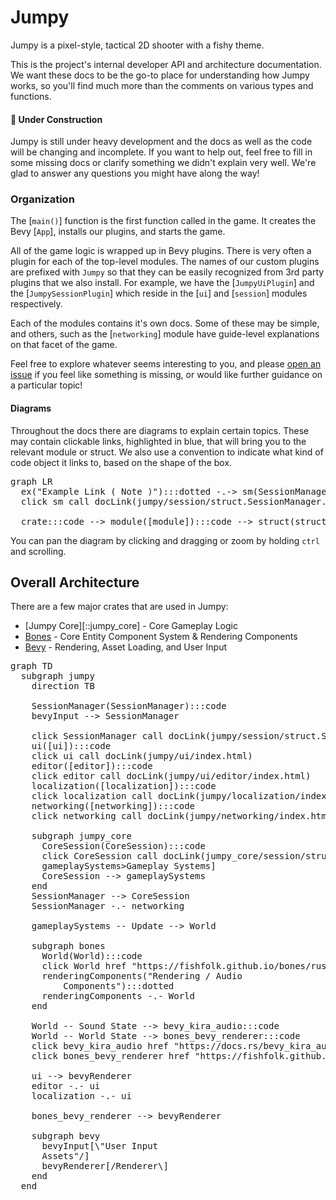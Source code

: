 # Jumpy

Jumpy is a pixel-style, tactical 2D shooter with a fishy theme.

This is the project's internal developer API and architecture documentation. We want these docs to
be the go-to place for understanding how Jumpy works, so you'll find much more than the comments on
various types and functions.

#### 🚧 Under Construction

Jumpy is still under heavy development and the docs as well as the code will be changing and
incomplete. If you want to help out, feel free to fill in some missing docs or clarify something we
didn't explain very well. We're glad to answer any questions you might have along the way!

### Organization

The [`main()`] function is the first function called in the game. It creates the Bevy [`App`], installs our plugins, and starts the game.

All of the game logic is wrapped up in Bevy plugins. There is very often a plugin for each of the
top-level modules. The names of our custom plugins are prefixed with `Jumpy` so that they can be
easily recognized from 3rd party plugins that we also install. For example, we have the
[`JumpyUiPlugin`] and the [`JumpySessionPlugin`] which reside in the [`ui`] and [`session`] modules
respectively.

Each of the modules contains it's own docs. Some of these may be simple, and others, such as the
[`networking`] module have guide-level explanations on that facet of the game.

Feel free to explore whatever seems interesting to you, and please [open an issue][gh_issue] if you
feel like something is missing, or would like further guidance on a particular topic!

#### Diagrams

Throughout the docs there are diagrams to explain certain topics. These may contain clickable links, highlighted in blue, that will bring you to the relevant module or struct. We also use a convention to indicate what kind of code object it links to, based on the shape of the box.

<pre class="mermaid">
graph LR
  ex("Example Link ( Note )"):::dotted -.-> sm(SessionManager):::code
  click sm call docLink(jumpy/session/struct.SessionManager.html)

  crate:::code --> module([module]):::code --> struct(struct):::code --> concept>Concept]
</pre>

You can pan the diagram by clicking and dragging or zoom by holding `ctrl` and scrolling.

[gh_issue]: https://github.com/fishfolk/jumpy/issues/new

## Overall Architecture

There are a few major crates that are used in Jumpy:

- [Jumpy Core][::jumpy_core] - Core Gameplay Logic
- [Bones](https://fishfolk.org/development/bones/introduction/) - Core Entity Component System & Rendering Components
- [Bevy](https://bevyengine.org) - Rendering, Asset Loading, and User Input

<pre class="mermaid">
graph TD
  subgraph jumpy
    direction TB

    SessionManager(SessionManager):::code
    bevyInput --> SessionManager

    click SessionManager call docLink(jumpy/session/struct.SessionManager.html)
    ui([ui]):::code
    click ui call docLink(jumpy/ui/index.html)
    editor([editor]):::code
    click editor call docLink(jumpy/ui/editor/index.html)
    localization([localization]):::code
    click localization call docLink(jumpy/localization/index.html)
    networking([networking]):::code
    click networking call docLink(jumpy/networking/index.html)

    subgraph jumpy_core
      CoreSession(CoreSession):::code
      click CoreSession call docLink(jumpy_core/session/struct.CoreSession.html)
      gameplaySystems>Gameplay Systems]
      CoreSession --> gameplaySystems
    end
    SessionManager --> CoreSession
    SessionManager -.- networking

    gameplaySystems -- Update --> World

    subgraph bones
      World(World):::code
      click World href "https://fishfolk.github.io/bones/rustdoc/bones_ecs/struct.World.html"
      renderingComponents("Rendering / Audio
          Components"):::dotted
      renderingComponents -.- World
    end

    World -- Sound State --> bevy_kira_audio:::code
    World -- World State --> bones_bevy_renderer:::code
    click bevy_kira_audio href "https://docs.rs/bevy_kira_audio/latest/bevy_kira_audio/"
    click bones_bevy_renderer href "https://fishfolk.github.io/bones/rustdoc/bones_bevy_renderer/index.html"

    ui --> bevyRenderer
    editor -.- ui
    localization -.- ui

    bones_bevy_renderer --> bevyRenderer

    subgraph bevy
      bevyInput[\"User Input
      Assets"/]
      bevyRenderer[/Renderer\]
    end
  end
</pre>
